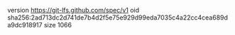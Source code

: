 version https://git-lfs.github.com/spec/v1
oid sha256:2ad713dc2d741de7b4d2f5e75e929d99eda7035c4a22cc4cea689da9dc918917
size 1066
